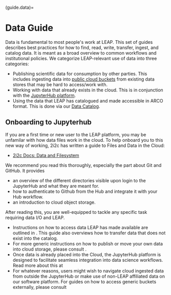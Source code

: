 (guide.data)=

# Data Guide

Data is fundamental to most people's work at LEAP. This set of guides describes best practices for how to find, read, write, transfer, ingest, and catalog data. It is meant as a broad overview to common workflows and institutional policies. We categorize LEAP-relevant use of data into three categories:

- Publishing scientific data for consumption by other parties. This includes ingesting data into [public cloud buckets](reference.infrastructure.buckets) from existing data stores that may be hard to access/work with.
- Working with data that already exists in the cloud. This is in conjunction with the [JupyterHub platform](reference.infrastructure.hub).
- Using the data that LEAP has catalogued and made accessible in ARCO format. This is done via our [Data Catalog](reference.infrastructure.catalog).

## Onboarding to Jupyterhub

If you are a first time or new user to the LEAP platform, you may be unfamilar with how data files work in the cloud. To help onboard you to this new way of working, 2i2c has written a guide to Files and Data in the Cloud:

- [2i2c Docs: Data and Filesystem](https://docs.2i2c.org/user/topics/data/filesystem/)

We recommend you read this thoroughly, especially the part about Git and GitHub. It provides

- an overview of the different directories visible upon login to the JupyterHub and what they are meant for.
- how to authenticate to Github from the Hub and integrate it with your Hub workflow.
- an introduction to cloud object storage.

After reading this, you are well-equipped to tackle any specific task requiring data I/O and LEAP.

- Instructions on how to access data LEAP has made available are outlined in [](guide.data.catalog). This guide also overviews how to transfer data that does not exist into the catalog.
- For more generic instructions on how to publish or move your own data into cloud storage, please consult [](guide.data.transfer).
- Once data is already placed into the Cloud, the JupyterHub platform is designed to facilitate seamless integration into data science workflows. Read more about this at [](guide.data.working)
- For whatever reasons, users might wish to navigate cloud ingested data from outside the JupyterHub or make use of non-LEAP affiliated data on our software platform. For guides on how to access generic buckets externally, please consult [](guide.data.external)
